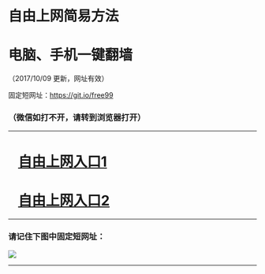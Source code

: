 ﻿# 自由上网简易方法

# 电脑、手机一键翻墙

（2017/10/09 更新，网址有效）

固定短网址：https://git.io/free99

### （微信如打不开，请转到浏览器打开）


***





# &nbsp;&nbsp; <a href="http://ft1431630594.fwq-tz-1001.info/fwqtz01.html?t=10090012584 " target="_blank">自由上网入口1</a>
# &nbsp;&nbsp; <a href="http://ft1290110709.fwq-tz-1002.info/fwqtz02.html?t=100900130999 " target="_blank">自由上网入口2</a>
***

### 请记住下图中固定短网址：

<img src="https://s3-us-west-2.amazonaws.com/fwq-1001/yjfq-20170905okok.png" /> 


***

